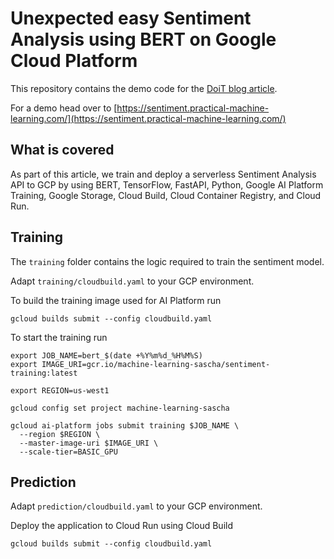 # Unexpected easy Sentiment Analysis using BERT on Google Cloud Platform

This repository contains the demo code for the [DoiT blog article](https://blog.doit-intl.com/performing-surprisingly-easy-sentiment-analysis-on-google-cloud-platform-fc26b2e2b4b).

For a demo head over to [https://sentiment.practical-machine-learning.com/](https://sentiment.practical-machine-learning.com/)
## What is covered
As part of this article, we train and deploy a serverless Sentiment Analysis API to GCP by using BERT, TensorFlow, FastAPI, Python, Google AI Platform Training, Google Storage, Cloud Build, Cloud Container Registry, and Cloud Run.


## Training

The `training` folder contains the logic required to train the sentiment model. 

Adapt `training/cloudbuild.yaml` to your GCP environment.

To build the training image used for AI Platform run

```
gcloud builds submit --config cloudbuild.yaml
```

To start the training run
```
export JOB_NAME=bert_$(date +%Y%m%d_%H%M%S)
export IMAGE_URI=gcr.io/machine-learning-sascha/sentiment-training:latest

export REGION=us-west1

gcloud config set project machine-learning-sascha 

gcloud ai-platform jobs submit training $JOB_NAME \
  --region $REGION \
  --master-image-uri $IMAGE_URI \
  --scale-tier=BASIC_GPU
```

## Prediction

Adapt `prediction/cloudbuild.yaml` to your GCP environment.

Deploy the application to Cloud Run using Cloud Build
```
gcloud builds submit --config cloudbuild.yaml
```
